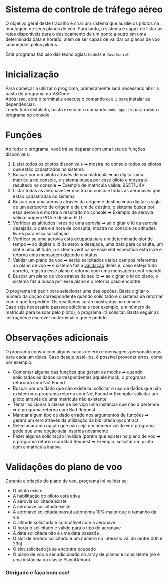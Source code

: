 # Sistema de controle de tráfego aéreo

O objetivo geral deste trabalho é criar um sistema que auxilie os pilotos na montagem de seus planos de voo. Para tanto, o sistema é capaz de listar as rotas disponíveis para o deslocamento de um ponto a outro em uma determinada data e horário, além de ser capaz de validar os planos de voo submetidos pelos pilotos.<br>

Este programa faz uso das tecnologias: `NodeJS` e `JavaScript`

# Inicialização

Para começar a utilizar o programa, primeiramente será necessário abrir a pasta do programa no VSCode.<br>
Após isso, abra o terminal e execute o comando `npm i` para instalar as dependências.<br>
Tendo tudo instalado, basta executar o comando `node app.js` para rodar o programa no console.

# Funções

Ao rodar o programa, você irá se deparar com uma lista de funções disponíveis:<br>

<ol>
    <li>Listar todos os pilotos disponíveis ➡ mostra no console todos os pilotos que estão cadastrados no sistema
    <li> Buscar por um piloto através de sua matrícula ➡ ao digitar uma matrícula no console, o sistema busca por esse piloto e mostra o resultado no console ➡ Exemplo de matrícula válida: 9S5T1U4V
    <li> Listar todas as aeronaves ➡ mostra no console todas as aeronaves que estão cadastradas no sistema
    <li> Buscar por uma aerovia através da origem e destino ➡ ao digitar a sigla de um aeroporto de origem e de um de destino, o sistema busca por essa aerovia e mostra o resultado no console ➡ Exemplo de aerovia válida: origem POA e destino FLO
    <li> Verificar as altitudes livres de uma aerovia ➡ ao digitar o id da aerovia desejada, a data e a hora de consulta, mostra no console as altitudes livres para essa solicitação
    <li> Verificar se uma aerovia está ocupada para um determinado slot de tempo ➡ ao digitar o id da aerovia desejada, uma data para consulta, um slot e uma altitude, o sistema verifica se esse slot específico está livre e retorna uma mensagem dizendo o status
    <li> Validar um plano de voo ➡ serão solicitados vários campos referentes ao plano de voo ➡ o sistema faz a <a href="#validações-do-plano-de-voo"> validação</a> deles e, caso esteja tudo correto, registra esse plano e retorna com uma mensagem confirmando
    <li> Buscar um plano de voo através de seu id ➡ ao digitar o id do plano, o sistema faz a busca por esse plano e o retorna caso encontre
</ol>

O programa irá pedir para selecionar uma das opções. Basta digitar o número da opção correspondente quando solicitado e o sistema irá retornar com o que foi pedido. Os resultados serão mostrados no console.<br>
Caso seja necessário passsos adicionais (por exemplo, um número de matrícula para buscar pelo piloto), o programa irá solicitar. Basta seguir as instruções e escrever no terminal o que é pedido.

# Observações adicionais

O programa consta com alguns casos de erro e mensagens personalizadas para cada um deles. Caso deseje testá-los, é possível provocar erros, como por exemplo:

<ul>
    <li> Comentar alguma das funções que geram os mocks ➡ quando solicitados os dados correspondentes àquele mock, o programa retornará com Not Found
    <li> Buscar por um dado que não existe ou solicitar o uso de dados que não existem ➡ o programa retorna com Not Found ➡ Exemplo: solicitar um piloto através de uma matrícula não existente
    <li> Tentar adicionar à classe de Serviço uma instância que não a pertence ➡ o programa retorna com Bad Request
    <li> Mandar algum tipo de dado errado nos argumentos de funções ➡ gerará um erro através da utilização da biblioteca bycontract
    <li> Selecionar uma opção que não seja um número válido ➡ o programa pede que uma opção seja inserida novamente
    <li> Fazer alguma solicitação inválida (porém que existe) no plano de voo ➡ o programa retorna com Bad Request ➡ Exemplo: solicitar um piloto com a matrícula inativa
</ul>

# Validações do plano de voo

Durante a criação do plano de voo, programa irá validar se:

<ul>
    <li> O piloto existe
    <li> A habilitação do piloto está ativa
    <li> A aerovia solicitada existe
    <li> A aeronave solicitada existe
    <li> A aeronave solicitada possui autonomia 10% maior que o tamanho da via
    <li> A altitude solicitada é compátivel com a aeronave
    <li> O horário solicitado é válido para o tipo de aeronave
    <li> A data solicitada não é uma data passada
    <li> O slot de horário solicitado é um número no intervalo válido (entre 00h e 23h)
    <li> O slot solicitado já se encontra ocupado
    <li> O plano de voo a ser adicionado no array de planos é consistente (se é uma instância da classe PlanoDeVoo)
</ul>

<h3>Obrigado e faça bom uso!</h3>
